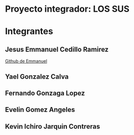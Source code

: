 # Proyecto integrador: LOS SUS

# Integrantes

## Jesus Emmanuel Cedillo Ramirez
[Github de Emmanuel](https://github.com/EmmanuelCR23)

## Yael Gonzalez Calva

## Fernando Gonzaga Lopez

## Evelin Gomez Angeles

## Kevin Ichiro Jarquin Contreras

